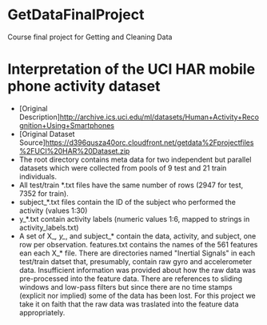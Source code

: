 # GetDataFinalProject
Course final project for Getting and Cleaning Data

# Interpretation of the UCI HAR mobile phone activity dataset
* [Original Description]http://archive.ics.uci.edu/ml/datasets/Human+Activity+Recognition+Using+Smartphones
* [Original Dataset Source]https://d396qusza40orc.cloudfront.net/getdata%2Fprojectfiles%2FUCI%20HAR%20Dataset.zip
* The root directory contains meta data for two independent but parallel datasets which were collected from
pools of 9 test and 21 train individuals.
* All test/train *.txt files have the same number of rows (2947 for test, 7352 for train).
* subject_*.txt files contain the ID of the subject who performed the activity (values 1:30)
* y_*.txt contain activity labels (numeric values 1:6, mapped to strings in activity_labels.txt)
* A set of X_*, y_*, and subject_* contain the data, activity, and subject, one row per observation.
features.txt contains the names of the 561 features ean each X_* file.
There are directories named "Inertial Signals" in each test/train datset that, presumably, contain
raw gyro and accelerometer data.  Insufficient information was provided about how the raw data was
pre-processed into the feature data.  There are references to sliding windows and low-pass filters but
since there are no time stamps (explicit nor implied) some of the data has been lost.  For this project
we take it on faith that the raw data was traslated into the feature data appropriately.